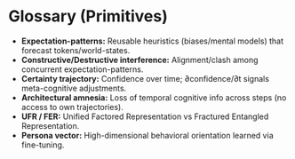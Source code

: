 # Glossary (Primitives)

- **Expectation-patterns:** Reusable heuristics (biases/mental models) that forecast tokens/world-states.
- **Constructive/Destructive interference:** Alignment/clash among concurrent expectation-patterns.
- **Certainty trajectory:** Confidence over time; ∂confidence/∂t signals meta-cognitive adjustments.
- **Architectural amnesia:** Loss of temporal cognitive info across steps (no access to own trajectories).
- **UFR / FER:** Unified Factored Representation vs Fractured Entangled Representation.
- **Persona vector:** High-dimensional behavioral orientation learned via fine-tuning.

